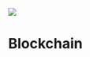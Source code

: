 ![](https://blogs.iadb.org/caribbean-dev-trends/wp-content/uploads/sites/34/2017/12/Blockchain1.jpg)

# Blockchain
